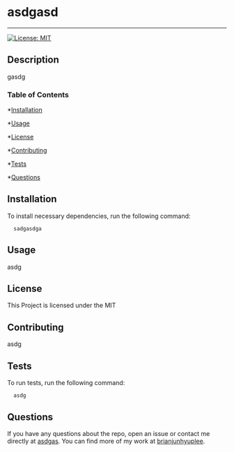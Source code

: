 
# asdgasd
<hr>

[![License: MIT](https://img.shields.io/badge/License-MIT-blue.svg)](https://opensource.org/licenses/MIT)

## Description
gasdg

### Table of Contents

*[Installation](#installation)

*[Usage](#usage)

*[License](#license)

*[Contributing](#contributing)

*[Tests](#tests)

*[Questions](#questions)

## Installation

To install necessary dependencies, run the following command:

```
  sadgasdga
```

## Usage

asdg

## License

This Project is licensed under the MIT 

## Contributing

asdg

## Tests

To run tests, run the following command:

```
  asdg
```

## Questions

If you have any questions about the repo, open an issue or contact me directly at [asdgas](asdgas). You can find more of my work at [brianjunhyuplee]().
    